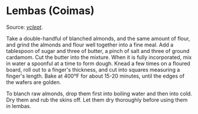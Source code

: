 # Lembas (Coimas)

Source: <cite>[yclept](http://everything2.com/title/lembas)</cite>.

Take a double-handful of blanched almonds, and the same amount of flour, and grind the almonds and flour well together into a fine meal. Add a tablespoon of sugar and three of butter, a pinch of salt and three of ground cardamom. Cut the butter into the mixture. When it is fully incorporated, mix in water a spoonful at a time to form dough. Knead a few times on a floured board, roll out to a finger's thickness, and cut into squares measuring a finger's length. Bake at 400°F for about 15-20 minutes, until the edges of the wafers are golden.

To blanch raw almonds, drop them first into boiling water and then into cold. Dry them and rub the skins off. Let them dry thoroughly before using them in lembas.
